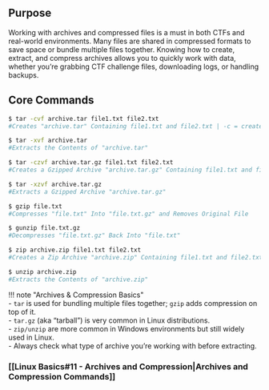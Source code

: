## Purpose
Working with archives and compressed files is a must in both CTFs and real-world environments. Many files are shared in compressed formats to save space or bundle multiple files together. Knowing how to create, extract, and compress archives allows you to quickly work with data, whether you’re grabbing CTF challenge files, downloading logs, or handling backups.

## Core Commands
```bash
$ tar -cvf archive.tar file1.txt file2.txt
#Creates "archive.tar" Containing file1.txt and file2.txt | -c = create, -v = verbose, -f = filename

$ tar -xvf archive.tar
#Extracts the Contents of "archive.tar"

$ tar -czvf archive.tar.gz file1.txt file2.txt
#Creates a Gzipped Archive "archive.tar.gz" Containing file1.txt and file2.txt | -z = gzip compression

$ tar -xzvf archive.tar.gz
#Extracts a Gzipped Archive "archive.tar.gz"

$ gzip file.txt
#Compresses "file.txt" Into "file.txt.gz" and Removes Original File

$ gunzip file.txt.gz
#Decompresses "file.txt.gz" Back Into "file.txt"

$ zip archive.zip file1.txt file2.txt
#Creates a Zip Archive "archive.zip" Containing file1.txt and file2.txt

$ unzip archive.zip
#Extracts the Contents of "archive.zip"
```

!!! note "Archives & Compression Basics"  
	- `tar` is used for bundling multiple files together; `gzip` adds compression on top of it.  
	- `tar.gz` (aka “tarball”) is very common in Linux distributions.  
	- `zip/unzip` are more common in Windows environments but still widely used in Linux.  
	- Always check what type of archive you’re working with before extracting.

### [[Linux Basics#11 - Archives and Compression|Archives and Compression Commands]]